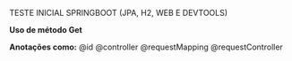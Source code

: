 TESTE INICIAL SPRINGBOOT (JPA, H2, WEB E DEVTOOLS)

**Uso de método Get**

**Anotações como:**
@id
@controller
@requestMapping
@requestController
